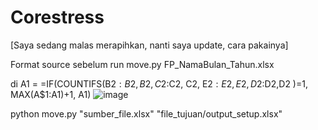 # Corestress

[Saya sedang malas merapihkan, nanti saya update, cara pakainya]

Format source sebelum run move.py
FP_NamaBulan_Tahun.xlsx

di A1 = =IF(COUNTIFS(B$2:B2, B2, C$2:C2, C2, E$2:E2, E2, D$2:D2,D2 )=1, MAX(A$1:A1)+1, A1)
![image](https://github.com/user-attachments/assets/719de225-2910-478b-b90d-a9b11bde0448)


python move.py "sumber_file.xlsx" "file_tujuan/output_setup.xlsx"
